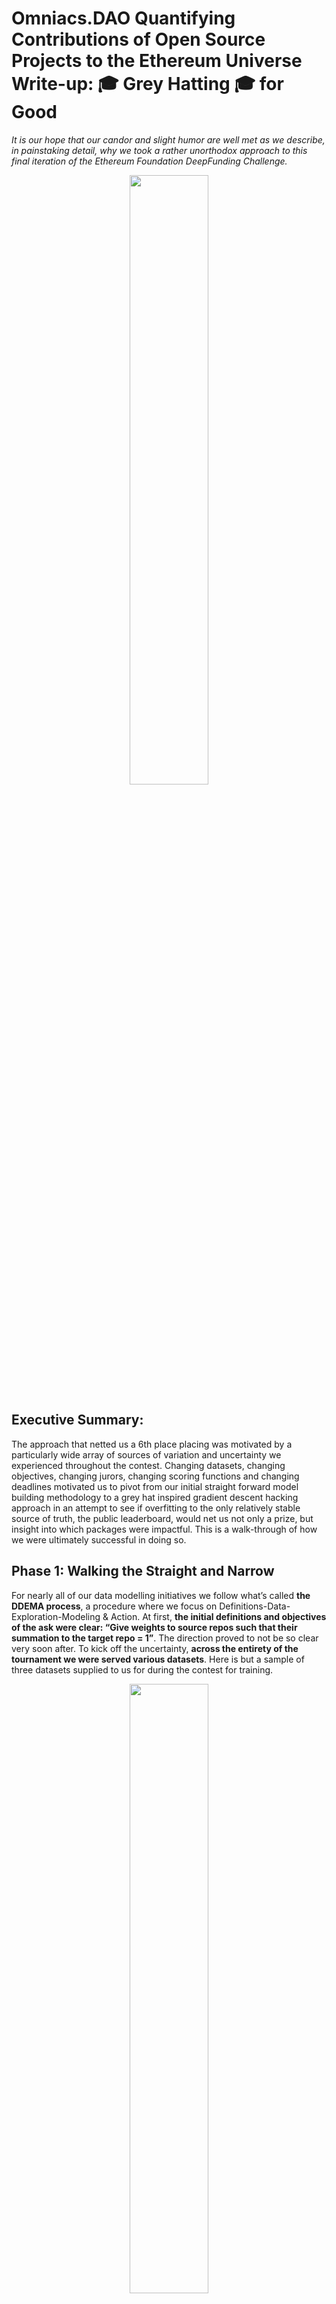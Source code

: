 # Omniacs.DAO Quantifying Contributions of Open Source Projects to the Ethereum Universe Write-up: 🎓 Grey Hatting 🎓 for Good 

*It is our hope that our candor and slight humor are well met as we describe, in painstaking detail, why we took a rather unorthodox approach to this final iteration of the Ethereum Foundation DeepFunding Challenge.*

<p align="center" width="100%"><img src="images/im1.png" alt="" style="width: 50%; max-width: 600px;"></p>


## Executive Summary:

The approach that netted us a 6th place placing was motivated by a particularly wide array of sources of variation and uncertainty we experienced throughout the contest. Changing datasets, changing objectives, changing jurors, changing scoring functions and changing deadlines motivated us to pivot from our initial straight forward model building methodology to a grey hat inspired gradient descent hacking approach in an attempt to see if overfitting to the only relatively stable source of truth, the public leaderboard, would net us not only a prize, but insight into which packages were impactful. This is a walk-through of how we were ultimately successful in doing so.

## Phase 1: Walking the Straight and Narrow

For nearly all of our data modelling initiatives we follow what’s called __the DDEMA process__, a procedure where we focus on Definitions-Data-Exploration-Modeling & Action. At first, __the initial definitions and objectives of the ask were clear: “Give weights to source repos such that their summation to the target repo = 1”__. The direction proved to not be so clear very soon after. To kick off the uncertainty, __across the entirety of the tournament we were served various datasets__. Here is but a sample of three datasets supplied to us for during the contest for training. 

<p align="center" width="100%"><img src="images/im2.png" alt="" style="width: 50%; max-width: 600px;"></p>
<p align="center" width="100%"><img src="images/im3.png" alt="" style="width: 50%; max-width: 600px;"></p>
<p align="center" width="25%"><img src="images/im4.png" alt="" style="width: 25%; max-width: 150px;"></p>

Of these datasets, the most relevant spreadsheets were found to be:
<p align="center" width="100%"><img src="images/im5.png" alt="" style="width: 75%; max-width: 600px;"></p>

The juror data delineated for constructing the weights.
<p align="center" width="100%"><img src="images/im6.png" alt="" style="width: 75%; max-width: 600px;"></p>

The enhanced repo data with stats on popularity and contributors.
<p align="center" width="100%"><img src="images/im7.png" alt="" style="width: 75%; max-width: 600px;"></p>

And the sample submission file which had sample weights structured in a format for easy scoring by Pond.__ This was just enough data for us to begin and so we did!__ The first step, before any modeling was to submit a few sample submissions to create a few thresholds we could benchmark our future models against. We submitted a few __common weighting schemes to see how they fared__.  These included:
- All 0s
- All 1s
- Equal proportional weights
- The sample weights (😏 - hey you never know!)
- 3 Random Dirichlet constructed weightings

<p align="center" width="100%"><img src="images/im8.png" alt="" style="width: 75%; max-width: 600px;"></p>
<p align="center" width="100%"><img src="images/im9.png" alt="" style="width: 75%; max-width: 600px;"></p>

With these baseline score totals in tow, __we diligently began our modelling efforts…and got nowhere!__ We tried:
- fitting a Bradley-Terry model (disigned specifically for pairwise comparisions)
- calculating Elo scores from the number of wins and the multiplier (provides a natural ranking for competitotirs in a fixed competition)
- calculating linear combinations of wins and the multiplier as scores (gives the modeller a ton of flexibility in configuring the scores)
- fitting random forest models based on repo statistics (standard ML approach with given covariates and a target)
- using ChatGPT to score repos and then create pairwise comparisons (experimental approach attempting to leverage AI to score on its own)
- a Deep Neural Network trained on Graph Features (experimental approach using network derived features)
- fit a LightGBM on score derived features (standard ML approach with a known, reliable algorithm that performs well on tabular data)
    
__None of these approaches netted us anywhere near a winning score.__ It was only much, much later did we realize the fundamental short coming of our implementation of these approaches.


## Phase 2: Bending the Rules
In the middle of our modeling endeavor, __there was an announcement of updated training data to be released on September 15th__. It was at this point that we decided to shift our focus away from the traditional modeling approach towards one that utilized all of the submissions we had amassed through the prior weeks of modeling. __We were no longer interested in trying to refit each of our prior modeling approaches on the new dataset__, irrespective of how similar the new data may or may not be to the prior set. __This was the start of our grey hat thinking__ since, by this time, we’d had over 60 model submissions stored in a spreadsheet.

<p align="center" width="100%"><img src="images/im10.gif" alt="" style="width: 100%; max-width: 600px;"></p>

From analyzing the spreadsheet, __we immediately derived a few useful insights__. These included:
- realizing that the weights did not have sum to one and, instead, scores could be used
- some repos were already predetermined to have 0 weight
- __giving a 0 weight to a non-0 weighted package caused large, detrimental swings to the loss score__
- __giving a large weight to a very influential package could substantially improve the loss__
- giving a large weight to a non-influential package would moderately damage the loss score

 A __univariate regression analysis on the individual repos was then performed__ by taking the various weights we submitted as the independent variable and the resulting scores as the dependent y. __It was obvious that this wasn’t a proper representation__ because of the multivariate nature of the loss function’s value space, __but it did give us a solid baseline to initialize our search__ because influential packages had strong negative slopes (the higher the weight the lower the loss) while lower performing packages had steep upward sloping lines (suggesting the higher the weight the higher the loss) and baseline performing repos has straight lines (suggesting no real influence on the score beyond being near the average).

<p align="center" width="100%"><img src="images/im11.gif" alt="" style="width: 100%; max-width: 600px;"></p>

It was at this point, __we then went a step further to create a “Package Weight Score Simulator” in an attempt to check our work__ by converting weights back into pairwise comparisons and there wise spit back a Loss estimate.  __The formalization provided gaurdrails for us to quickly iterate, test and experiment with weights quickly.__

<p align="center" width="100%"><img src="images/im12.png" alt="" style="width: 100%; max-width: 600px;"></p>

One member had __the bright idea to run a grid search for weights that minimized the score of our simulator__ and performed it using some parallelized python code. This resulted in our __first reasonable score and breakthrough, one that came with a top 10 spot__.

<p align="center" width="100%"><img src="images/im13.png" alt="" style="width: 50%; max-width: 600px;"></p>

With our new method and a top 10 score, __we then committed to the idea of leaderboard hacking as a way to extract the most reliable weights we could then use to recalibrate our simulator and potentially refit our previous models__. We then began to design our grid search.  __From our experience with the leaderboard thus far__, we knew that __we’d need to start with a linear sweep (using values 0 – 9)__ as weights to get a general feel for how the leaderboard scores would look and __then move on to an exponential refinement (using values 1, 2, 4, 8, 16, 32, 64, etc.)__ to analyze the non-linearity of the effects of singular packages on the scoring function. Unfortunately, __we were up against a constraint, CryptoPond’s 3 submission per day rule.__  AFter some poking around, __we stumbled upon an exploit for which we wrote a script that essentially stacked 20 submissions calls in a single API call__ and shot them through simultaneously versus trying to submit them one by one. Turns out the API’s system counter wasn’t fully synced with the evaluator and, as a result, __we were able to test a ton of submissions all in the same call.__  To “more effectively perform discovery”, we employed a few extra Pond accounts 😏 and utilized them to execute the grid search.  __This process was going smoothly and netted us a top 3 placing within a day.__


<p align="center" width="100%"><img src="images/im14.png" alt="" style="width: 75%; max-width: 600px;"></p>

__One of the biggest insights from this search was that the multiplier from the training set was creating final weights for some packages that were orders of magnitude larger than others and none of our traditional methods accounted for this and thus failed spectacularly.__  Our current technique was testing for these edge cases and was handsomely rewarding us with lower and lower loss values. As this point, we contemplated sitting in 3rd place for a while knowing we could further optimize, but we agreed to one last submission. 😅  And __it was that submission that had us accidentally jumped to the top of the leaderboard with a HUGE lead.__

<p align="center" width="100%"><img src="images/im15.png" alt="" style="width: 75%; max-width: 600px;"></p>

While we were at the top, we felt that we might as well brag about it…

<p align="center" width="100%"><img src="images/im16.png" alt="" style="width: 75%; max-width: 600px;"></p>

How did we know our position on the leaderboard wouldn’t last forever? 🤔 First, because we know by nature of overfitting to the leaderboard, we were more subject to the variability introduced by changes in the data.  If new data were to be introduced that happened to NOT be similar to the previous set of data, there was a good chance that our model would lose its place. Secondly, we knew our position wouldn’t last because the contest organizers did just that … they introduced more data at the last minute.  🤦‍♂️

<p align="center" width="100%"><img src="images/im17.png" alt="" style="width: 50%; max-width: 600px;"></p>

With the update, __the leaderboard update did indeed change the scores and rank ordering of the top participants, but not by a huge amount__.  This gave us even more confidence __that our overfitting approach was working__. Why?  In simplest terms, because __on the backend the contest organizers knew there was inherent variability in the way jurors were making the pairwise selections and were actively trying to reduce variability__. We were unaware of the exact mechanisms, but we knew they existed and the contest organizers were actively attempting to reign in the inherent inconsistencies between jurors and improve consistency even within individual jurors.  __This meant that the “new, unforeseen, private” data was, in small ways, starting to converge to something consistent__ and if we continued seeking to minimize public leaderboard loss, we’d eventually minimize the private leaderboard loss as well. The update to the leaderboard helped confirm this.

<p align="center" width="100%"><img src="images/im18.png" alt="" style="width: 75%; max-width: 600px;"></p>

Newly embolden, and channeling our inner 🤖 😂 😎 Dr. Victor Von Doom 😎 😂 🤖, we alluded to our plan on Twitter.

<p align="center" width="100%"><img src="images/im19.png" alt="" style="width: 75%; max-width: 600px;"></p>

And just like it says, “Pride comes before a fall”, __we left our scripts running too long__ and the leaderboard went from this…

<p align="center" width="100%"><img src="images/im20.png" alt="" style="width: 75%; max-width: 600px;"></p>

…to this…

<p align="center" width="100%"><img src="images/im21.png" alt="" style="width: 75%; max-width: 600px;"></p>

__We had accidentally blown up the leaderboard with all of our submissions!__  Turns out the “exponential refinement” routine was starting to produce high scores on nearly every one of our submissions.  We had a backend procedure that allowed us to aggregate the results into one submission that we would then post officially on our account, unfortunately we let the automated scripts run too long and __the dummy accounts were getting scored at the top spots__.  Considering we'd participated in 3 contests thus far, had a strong appreciation for the opportunity and happened to have forged what we consider friendships within the DeepFunding community, __we couldn't just leave the leaderboard a mess__. As we said in the Telegram, “It's one thing to operate neatly in the shadows and then surprise everyone with a cool retrospective, but it is completely different when we vandalize your public leaderboard and it clearly looks botted.” 

<p align="center" width="100%"><img src="images/im22.png" alt="" style="width: 50%; max-width: 600px;"></p>

Once we realized we blew up the leaderboard in the manner we did, we confessed and immediately worked with Bill @ Pond to fix the leaderboard.

<p align="center" width="100%"><img src="images/im23.png" alt="" style="width: 50%; max-width: 600px;"></p>

After confessing, we posted our final submission under the main account, and vowed to forever be on the straight and narrow 🙏.

<p align="center" width="100%"><img src="images/im24.png" alt="" style="width: 50%; max-width: 600px;"></p>


## Phase 3: The Final Results
After disclosing our approach, there were some questions as to why someone would purposefully overfit a model to the leaderboard. The most comprehensive answer actually came by us on Telegram here…

<p align="center" width="100%"><img src="images/im25.png" alt="" style="width: 50%; max-width: 600px;"></p>


… but another reason was because as a team, __we’ve had experience with overfit models actually performing well on out-of-sample and out-of-time hold out sets__. Overfitting is a problem in the sense that you can not reliably know how your model will perform in the future, but it does not mean the model is inherently flawed. __If the new data being exposed to the model has the same “variance-covariance structure” as the previous data, it is highly likely the model will actually perform well__. In every instance where we overfit a model, we knew that the underlying data was actively being cleaned to reduce variability and therefore was converging in some form. How did that play out here? __Our top 2 bots with the lowest loss__ at the end of our endeavor…

<p align="center" width="100%"><img src="images/im26.png" alt="" style="width: 75%; max-width: 600px;"></p>

Actually, __ultimately won the contest__…

<p align="center" width="100%"><img src="images/im27.png" alt="" style="width: 75%; max-width: 600px;"></p>

It wasn’t until the Pond team, rightfully, removed them from the leaderboard, did the leaderboard have a legitimate winner.  What happened to the official Omniacs.DAO account? We first made an appeal for randomness to take over….

<p align="center" width="100%"><img src="images/im28.png" alt="" style="width: 75%; max-width: 600px;"></p>

The “Provisional” Leaderboard was released and we placed 30th …

<p align="center" width="100%"><img src="images/im29.png" alt="" style="width: 75%; max-width: 600px;"></p>

__…but randomness and juror variance came through for us in the end. Our efforts were rewarded with a 6th place win where our model will allocate .0458 of the funds and qualify us for a $458 payout for this leaderboard placing.__

<p align="center" width="100%"><img src="images/im30.png" alt="" style="width: 75%; max-width: 600px;"></p>

In typical Omniac fashion, we jokingly celebrated our placing with a cheeky post on Twitter…

<p align="center" width="100%"><img src="images/im31.png" alt="" style="width: 75%; max-width: 600px;"></p>


## Addendums, Insights, Take Aways and Extensions

As a little bit of an addendum, __we’ll talk about our experience with the supplemental prediction market__ setup by [seer.pm](https://app.seer.pm/). Seemingly out the blue, the prediction market was announced to the Telegram …

<p align="center" width="100%"><img src="images/im32.png" alt="" style="width: 50%; max-width: 600px;"></p>

The announcement also included __a list of participants who were given partial grants to stake and trade based on their predictions__. 

<p align="center" width="100%"><img src="images/im33.png" alt="" style="width: 75%; max-width: 600px;"></p>

After reading the documentation on the [mathematical underpinnings](https://ethresear.ch/t/deep-funding-a-prediction-market-for-open-source-dependencies/23101), the [participation guide](https://docs.google.com/document/d/1N4XVq_hC98j6oV2kaXiDY8YV43JnBlcyz4QhEuA7DXQ/edit?usp=drivesdk), 
the [market](https://app.seer.pm/markets/10/what-will-be-the-juror-weight-computed-through-huber-loss-minimization-in-the-lo-2?outcome=argotorg%2Fsolidity)  and the [app itself](deep.seer.pm) … we were even more confused 😅. After a few days, there were a few important implementations by the lead engineering Clement that made us a bit more comfortable trying.

<p align="center" width="100%"><img src="images/im34.png" alt="" style="width: 50%; max-width: 600px;"></p>

In the __spirit of cooperation, and to partially make up for our past sins__ 😅, we tested out the platform, typed up our experience, and shared a set of videos in the Telegram that were later summarized on Twitter here: https://x.com/OmniacsDAO/status/1973434479856267271

<p align="center" width="100%"><img src="images/im35.png" alt="" style="width: 75%; max-width: 600px;"></p>

Once we made our first “trade”, we weren’t exactly certain as to what had happened, but after rereading everything __we recognized that “trading” in this sense meant purchasing tokens of repositories that had current weights that were below our model’s anticipated weights.__ 

<p align="center" width="100%"><img src="images/im36.png" alt="" style="width: 50%; max-width: 600px;"></p>

This is where we recognized our first disconnect, __after making our first trade, we no longer cared about what our weights necessarily were, we only cared about how much weight the packages we had lots of tokens for would resolve to__. The higher their weights, the more money we would make 😅. As other data scientists particpate, the weights would move up and down, generating market inefficiencies, and therefore, trading opportunities.  __There were a few times__, after we released our video, that some of __the other data scientists__ interacting with the market __accidentally bid up some of the packages beyond what was reasonable__. 

<p align="center" width="100%"><img src="images/im37.png" alt="" style="width: 100%; max-width: 600px;"></p>

__Unfortunately UI shortcomings and time contraints prevented us from attmpting to take advantage of these in efficiencies__. In one such moment, __the “argotorg/act” repo briefly went to a weight of .075.  Considering we had 12682.04 tokens, it would have been really nice had we been able to sell on the spot for ~$950__, considering we were certain it would not recieve such a large portion at resolution.  At the time of this writing, the “argotorg/act” repo is set to resolve at a weight of 0.00072661. Unfortunately, the user interface didn’t display liquidity nor allowed for the easy divesting of singular positioned.  We later found out a way to do so, but didn’t want to completely botch our position experimenting with the seer implemented trading strategies. Having said that, just this small experience of tracking the package weights over time made it __apparently obvious that interacting with the prediction market for these weights was fundamentally different than trying to build a model to more accurately predict the weights__.  The objectives of a participant in a prediction market are to make money and the weights you walk into the market with are just your initial baseline to start your trading position. __Diligent tracking of the prices, an early, fast, and reliable execution backend, as well as a prudent risk management strategy are the prerequisite to successfully stepping out of a prediction market in the money__. We, admittingly, had only one of these, speed and a bit of luck. Speed because we were early in participating and therefore got “good” prices on all of the packages we purchased, and luck because the final resolved weights were heavily in favor of some of the tokens we purchased. 

<p align="center" width="100%"><img src="images/im38.png" alt="" style="width: 100%; max-width: 600px;"></p>

## Conclusion

<p align="center" width="100%"><img src="images/im39.png" alt="" style="width: 50%; max-width: 600px;"></p>

In the end, __this was an awesome experience that expanded our understanding of Ethereum infrastructure, public goods funding, and even a tad about prediction markets__.  __We’d love to do some research into the use of AI to replicate human judgement__. The process would emulate a RLHF procedure where we’d have the jurors complete a survey on what they think makes for a good infrastructure package, have them perform a few sample comparisons, and then convert these juror preferences into a “juror specific” prompt that can be used to make other comparisons.  We’d then create the feedback loop where AI selected comparisons would be made using the juror prompt and show these comparisons to the juror who would then rate the quality of the selections. That feedback would then be used to update the prompt, repeating the process as we track inter-rater reliability metrics for convergence between the AI and the juror.  Given the write-ups and successful methodologies of the other participants, this approach will likely yield valuable, scalable and accurate results. We look forward to working with all other public goods enthusiasts as we push the mission of an open world onward.


Do you want to see public goods win? Do want to support do-gooders that experiment across the open source web3 landscape? If so, grab a bag of $IACS and hodl to show your commitment to the digital commons! 






